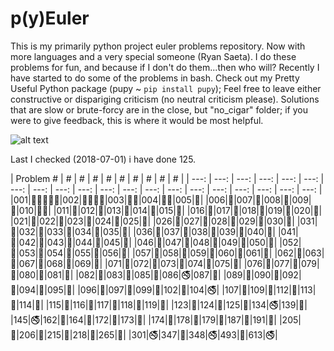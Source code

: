 # p(y)Euler

This is my primarily python project euler problems repository.
Now with more languages and a very special someone (Ryan Saeta).
I do these problems for fun, and because if I don't do them...then who will?
Recently I have started to do some of the problems in bash. 
Check out my Pretty Useful Python package (pupy ~ `pip install pupy`);
Feel free to leave either constructive or dispariging criticism 
(no neutral criticism please). 
Solutions that are slow or brute-forcy are in the close, but "no_cigar" folder;
if you were to give feedback, this is where it would be most helpful.

![alt text](https://projecteuler.net/profile/rubinj.png)

Last I checked (2018-07-01) i have done 125.

| Problem # | # | # | # | # | # | # | # | # | # |
| ---: | ---: | ---: | ---: | ---: | ---: | ---: | ---: | ---: | ---: | ---: | ---: | ---: | ---: | ---: | ---: | ---: | ---: | ---: | ---: |
|001|:ocean::snake::shell::poop::vertical_traffic_light:|002|:shell::poop::ocean::snake:|003|:ocean::snake:|004|:ocean::snake:|005|:snake:|
|006|:snake:|007|:snake:|008|:snake:|009|:snake:|010|:ocean::snake:|
|011|:snake:|012|:snake:|013|:snake:|014|:snake:|015|:snake:|
|016|:snake:|017|:snake:|018|:snake:|019|:snake:|020|:snake:|
|021|:snake:|022|:snake:|023|:snake:|024|:snake:|025|:snake:|
|026|:snake:|027|:snake:|028|:snake:|029|:snake:|030|:snake:|
|031|:snake:|032|:snake:|033|:snake:|034|:snake:|035|:snake:|
|036|:snake:|037|:snake:|038|:snake:|039|:snake:|040|:snake:|
|041|:snake:|042|:snake:|043|:snake:|044|:snake:|045|:snake:|
|046|:snake:|047|:snake:|048|:snake:|049|:snake:|050|:snake:|
|052|:snake:|053|:snake:|054|:snake:|055|:snake:|056|:snake:|
|057|:snake:|058|:snake:|059|:snake:|060|:snake:|061|:snake:|
|062|:snake:|063|:snake:|067|:snake:|068|:snake:|069|:snake:|
|071|:snake:|072|:snake:|073|:snake:|074|:snake:|075|:snake:|
|076|:snake:|077|:snake:|079|:snake:|080|:snake:|081|:snake:|
|082|:snake:|083|:snake:|085|:snake:|086|:no_smoking:|087|:snake:|
|089|:snake:|090|:snake:|092|:snake:|094|:snake:|095|:snake:|
|096|:snake:|097|:snake:|099|:snake:|102|:snake:|104|:no_smoking:|
|107|:snake:|109|:snake:|112|:snake:|113|:snake:|114|:snake:|
|115|:snake:|116|:snake:|117|:snake:|118|:snake:|119|:snake:|
|123|:snake:|124|:snake:|125|:snake:|134|:no_smoking:|139|:snake:|
|145|:no_smoking:|162|:snake:|164|:snake:|172|:snake:|173|:snake:|
|174|:snake:|178|:snake:|179|:snake:|187|:snake:|191|:snake:|
|205|:snake:|206|:snake:|215|:snake:|218|:snake:|265|:snake:|
|301|:no_smoking:|347|:snake:|348|:no_smoking:|493|:snake:|613|:no_smoking:|
